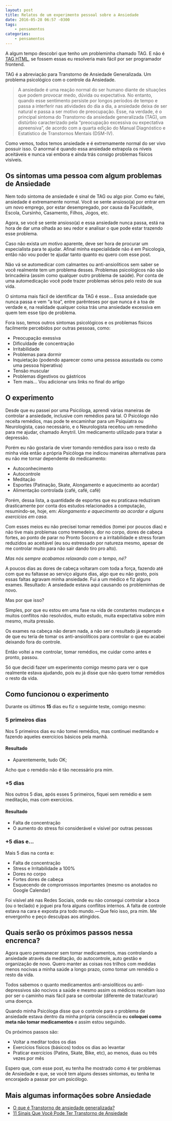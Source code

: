 ```yaml
---
layout: post
title: Relatos de um experimento pessoal sobre a Ansiedade
date: 2016-05-28 06:57 -0300
tags:
    - pensamentos
categories:
    - pensamentos
---
```

A algum tempo descobri que tenho um probleminha chamado TAG. E não é [TAG HTML](https://pt.wikipedia.org/wiki/Tag_%28linguagens_de_marca%C3%A7%C3%A3o%29), se fossem essas eu resolveria mais fácil por ser programador frontend.

TAG é a abreviação para Transtorno de Ansiedade Generalizada. Um problema psicológico com o controle da Ansiedade.

> A ansiedade é uma reação normal do ser humano diante de situações que podem provocar medo, dúvida ou expectativa. No entanto, quando esse sentimento persiste por longos períodos de tempo e passa a interferir nas atividades do dia a dia, a ansiedade deixa de ser natural e passa a ser motivo de preocupação. Esse, na verdade, é o principal sintoma do Transtorno da ansiedade generalizada (TAG), um distúrbio caracterizado pela “preocupação excessiva ou expectativa apreensiva”, de acordo com a quarta edição do Manual Diagnóstico e Estatístico de Transtornos Mentais (DSM-IV).

Como vemos, todos temos ansiedade e é extremamente normal do ser vivo possuir isso. O anormal é quando essa ansiedade extrapola os níveis aceitáveis e nunca vai embora e ainda trás consigo problemas físicos visíveis.

## Os sintomas uma pessoa com algum problemas de Ansiedade

Nem todo sintoma de ansiedade é sinal de TAG ou algo pior. Como eu falei, ansiedade é extremamente normal. Você se sente ansioso(a) por entrar em um novo emprego, por estar desempregado, por causa da Faculdade, Escola, Cursinho, Casamento, Filhos, Jogos, etc.

Agora, se você se sente ansioso(a) e essa ansiedade nunca passa, está na hora de dar uma olhada ao seu redor e analisar o que pode estar trazendo esse problema.

Caso não exista um motivo aparente, deve ser hora de procurar um especialista para te ajudar. Afinal minha especialidade não é em Psicologia, então não vou poder te ajudar tanto quanto eu quero com esse post.

Não vá se automedicar com calmantes ou anti-ansiolíticos sem saber se você realmente tem um problema desses. Problemas psicológicos não são brincadeira (assim como qualquer outro problema de saúde). Por conta de uma automedicação você pode trazer problemas sérios pelo resto de sua vida.

O sintoma mais fácil de identificar da TAG é esse… Essa ansiedade que nunca passa e vem “a toa”, entre parênteses por que nunca é a toa de verdade e, na realidade qualquer coisa trás uma ansiedade excessiva em quem tem esse tipo de problema.

Fora isso, temos outros sintomas psicológicos e os problemas físicos facilmente percebidos por outras pessoas, como:

- Preocupação exessiva
- Dificuldade de concentração
- Irritabilidade
- Problemas para dormir
- Inquietação (podendo aparecer como uma pessoa assustada ou como uma pessoa hiperativa)
- Tensão muscular
- Problemas digestivos ou gástricos
- Tem mais… Vou adicionar uns links no final do artigo

## O experimento

Desde que eu passei por uma Psicóloga, aprendi várias maneiras de controlar a ansiedade, inclusive com remédios para tal. O Psicólogo não receita remédios, mas pode te encaminhar para um Psiquiatra ou Neurologista, caso necessário, e o Neurologista receitou um remedinho para me ajudar, chamado Amytril. Um medicamento utilizado para tratar a depressão.

Porém eu não gostaria de viver tomando remédios para isso o resto da minha vida então a própria Psicóloga me indicou maneiras alternativas para eu não me tornar dependente do medicamento:

- Autoconhecimento
- Autocontrole
- Meditação
- Esportes (Patinação, Skate, Alongamento e aquecimento ao acordar)
- Alimentação controlada (café, café, café)

Porém, dessa lista, a quantidade de esportes que eu praticava reduziram drasticamente por conta dos estudos relacionados a computação, resumindo-se, hoje, em: *Alongamento e aquecimento ao acordar e alguns exercícios em casa.*

Com esses meios eu não precisei tomar remédios (tomei por poucos dias) e não tive mais problemas como tremedeira, dor no corpo, dores de cabeça fortes, ao ponto de parar no Pronto Socorro e a irritabilidade e stress foram reduzidos ao aceitável (eu sou estressado por natureza mesmo, apesar de me controlar muito para não sair dando tiro pro alto).

*Mas nós sempre acabamos relaxando com o tempo, né?*

A poucos dias as dores de cabeça voltaram com toda a força, fazendo até com que eu faltasse ao serviço alguns dias, algo que eu não gosto, pois essas faltas agravam minha ansiedade. Fui a um médico e fiz alguns exames. Resultado: A ansiedade estava aqui causando os probleminhas de novo.

Mas por que isso?

Simples, por que eu estou em uma fase na vida de constantes mudanças e muitos conflitos não resolvidos, muito estudo, muita expectativa sobre mim mesmo, muita pressão.

Os exames na cabeça não deram nada, a não ser o resultado já esperado de que eu teria de tomar os anti-ansiolíticos para controlar o que eu acabei deixando fora do controle.

Então voltei a me controlar, tomar remédios, me cuidar como antes e pronto, passou.

Só que decidi fazer um experimento comigo mesmo para ver o que realmente estava ajudando, pois eu já disse que não quero tomar remédios o resto da vida.

## Como funcionou o experimento

Durante os últimos **15** dias eu fiz o seguinte teste, comigo mesmo:

### 5 primeiros dias

Nos 5 primeiros dias eu não tomei remédios, mas continuei meditando e fazendo aqueles exercícios básicos pela manhã.

#### Resultado

- Aparentemente, tudo OK;

Acho que o remédio não é tão necessário pra mim.

### +5 dias

Nos outros 5 dias, após esses 5 primeiros, fiquei sem remédio e sem meditação, mas com exercícios.

#### Resultado

- Falta de concentração
- O aumento do stress foi considerável e visível por outras pessoas

### +5 dias e…

Mais 5 dias na conta e:

- Falta de concentração
- Stress e Irritabilidade a 100%
- Dores no corpo
- Fortes dores de cabeça
- Esquecendo de compromissos importantes (mesmo os anotados no Google Calendar)

Foi visível até nas Redes Sociais, onde eu não consegui controlar a boca (ou o teclado) e joguei pra fora alguns conflitos internos. A falta de controle estava na cara e exposta pra todo mundo. — Que feio isso, pra mim. Me envergonho e peço desculpas aos atingidos.

## Quais serão os próximos passos nessa encrenca?

Agora quero permanecer sem tomar medicamentos, mas controlando a ansiedade através da meditação, do autocontrole, auto gestão e organização de novo. Quero manter as coisas nos trilhos com medidas menos nocivas a minha saúde a longo prazo, como tomar um remédio o resto da vida.

Todos sabemos o quanto medicamentos anti-ansiolíticos ou anti-depressivos são nocivos a saúde e mesmo assim os médicos receitam isso por ser o caminho mais fácil para se controlar (diferente de tratar/curar) uma doença.

Quando minha Psicóloga disse que o controle para o problema de ansiedade estava dentro da minha própria consciência eu **coloquei como meta não tomar medicamentos** e assim estou seguindo.

Os próximos passos são:

- Voltar a meditar todos os dias
- Exercícios físicos (básicos) todos os dias ao levantar
- Praticar exercícios (Patins, Skate, Bike, etc), ao menos, duas ou três vezes por mês

Espero que, com esse post, eu tenha lhe mostrado como é ter problemas de Ansiedade e que, se você tem alguns desses sintomas, eu tenha te encorajado a passar por um psicólogo.

## Mais algumas informações sobre Ansiedade

- [O que é Transtorno de ansiedade generalizada?](https://www.minhavida.com.br/saude/temas/transtorno-de-ansiedade-generalizada)
- [11 Sinais Que Você Pode Ter Transtorno de Ansiedade](https://autoajudaemfoco.com.br/estresse-ansiedade/11-sinais-que-voce-pode-ter-transtorno-de-ansiedade)
